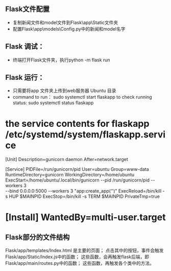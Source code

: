 ## Flask文件配置
- 复制新闻文件和model文件到Flask\app\Static文件夹
- 配置Flask\app\models\Config.py中的新闻和model名字

## Flask 调试：
- 终端打开Flask文件夹，执行python -m flask run

## Flask 运行：
- 只需要将app 文件夹上传到web服务器 Ubuntu 目录
- command to run：
    sudo systemctl start flaskapp
 to check running status:
    sudo systemctl status flaskapp

the service contents for flaskapp
    /etc/systemd/system/flaskapp.service
===============
[Unit]
Description=gunicorn daemon
After=network.target

[Service]
PIDFile=/run/gunicorn/pid
User=ubuntu
Group=www-data
RuntimeDirectory=gunicorn
WorkingDirectory=/home/ubuntu
ExecStart=/home/ubuntu/.local/bin/gunicorn --pid /run/gunicorn/pid   --workers 3 \
           --bind 0.0.0.0:5000 --workers 3 "app:create_app('')"
ExecReload=/bin/kill -s HUP $MAINPID
ExecStop=/bin/kill -s TERM $MAINPID
PrivateTmp=true

[Install]
WantedBy=multi-user.target
============


## Flask部分的文件结构
Flask/app/templates/Index.html 是主要的页面；
点击其中的按钮，事件会触发Flask/app/Static/Index.js中的函数；
这些函数，会再触发flask后端，即Flask/app/main/routes.py中的函数；
这些函数，再触发各个类中的方法。



